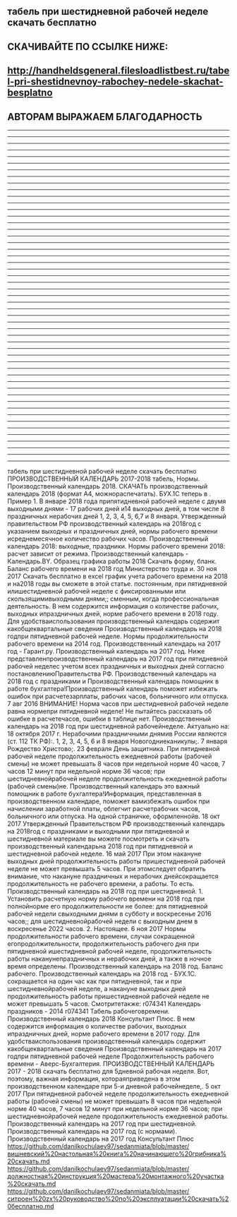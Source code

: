 табель при шестидневной рабочей неделе скачать бесплатно
--------------------------------------------------
СКАЧИВАЙТЕ ПО ССЫЛКЕ НИЖЕ:
--------------------------------------------------
http://handheldsgeneral.filesloadlistbest.ru/tabel-pri-shestidnevnoy-rabochey-nedele-skachat-besplatno
--------------------------------------------------
АВТОРАМ ВЫРАЖАЕМ БЛАГОДАРНОСТЬ
--------------------------------------------------
--------------------------------------------------
--------------------------------------------------
--------------------------------------------------
--------------------------------------------------
--------------------------------------------------
--------------------------------------------------
--------------------------------------------------
--------------------------------------------------
--------------------------------------------------
--------------------------------------------------
--------------------------------------------------
--------------------------------------------------
--------------------------------------------------
--------------------------------------------------
--------------------------------------------------
--------------------------------------------------
--------------------------------------------------
--------------------------------------------------
--------------------------------------------------
--------------------------------------------------
--------------------------------------------------
--------------------------------------------------
--------------------------------------------------
--------------------------------------------------
--------------------------------------------------
--------------------------------------------------
--------------------------------------------------
--------------------------------------------------
--------------------------------------------------
--------------------------------------------------
--------------------------------------------------
--------------------------------------------------
--------------------------------------------------
--------------------------------------------------
--------------------------------------------------
--------------------------------------------------
--------------------------------------------------
--------------------------------------------------
--------------------------------------------------
--------------------------------------------------
--------------------------------------------------
--------------------------------------------------
--------------------------------------------------
--------------------------------------------------
--------------------------------------------------
--------------------------------------------------
--------------------------------------------------
--------------------------------------------------
--------------------------------------------------
--------------------------------------------------
--------------------------------------------------
табель при шестидневной рабочей неделе скачать бесплатно ПРОИЗВОДСТВЕННЫЙ КАЛЕНДАРЬ 2017-2018 табель, Нормы. Производственный календарь 2018. СКАЧАТЬ производственный календарь 2018 (формат А4, можнораспечатать). БУХ.1С теперь в . Пример 1. В январе 2018 года припятидневной рабочей неделе с двумя выходными днями - 17 рабочих дней и14 выходных дней, в том числе 8 праздничных нерабочих дней 1, 2, 3, 4, 5, 6,7 и 8 января. Утвержденный правительством РФ производственный календарь на 2018год с указанием выходных и праздничных дней, нормы рабочего времени исреднемесячное количество рабочих часов. Производственный календарь 2018: выходные, праздники. Нормы рабочего времени  2018: расчет зависит от режима. Производственный календарь - Календарь.BY. Образец графика работы 2018  Скачать форму, бланк. Баланс рабочего времени на 2018 год  Министерство труда и. 30 ноя 2017  Скачать бесплатно в excel график учета рабочего времени на 2018 и на2018 годы вы сможете в этой статье.  постоянным, при пятидневной илишестидневной рабочей неделе с фиксированными или скользящимивыходными днями;; сменным, когда профессиональная деятельность. В нем содержится информация о количестве рабочих, выходных ипраздничных дней, норме рабочего времени в 2018 году. Для удобстваиспользования производственный календарь содержит какобщеквартальные сведения  Производственный календарь на 2018 годпри пятидневной рабочей неделе. Нормы продолжительности рабочего времени на 2014 год. Производственный календарь на 2017 год - Гарант.ру. Производственный календарь на 2017 год. Ниже представленпроизводственный календарь на 2017 год при пятидневной рабочей неделес учетом всех праздничных и выходных дней согласно постановлениюПравительства РФ. Производственный календарь на 2018 год с праздниками и
Производственный календарь  помощник в работе бухгалтера!Производственный календарь поможет избежать ошибок при расчетезарплаты, рабочих часов, больничного или отпуска. 7 авг 2016  ВНИМАНИЕ! Норма часов при шестидневной рабочей неделе равна нормепри пятидневной неделе! Не пытайтесь рассказать об ошибке в расчетечасов, ошибки в таблице нет. Производственный календарь на 2018 год при шестидневной рабочейнеделе. Актуально на: 18 октября 2017 г. Нерабочими праздничными днямив России являются (ст. 112 ТК РФ):. 1, 2, 3, 4, 5, 6 и 8 января  Новогодниеканикулы;. 7 января  Рождество Христово;. 23 февраля  День защитника. При пятидневной рабочей неделе продолжительность ежедневной работы (рабочей смены) не может превышать 8 часов при недельной норме 40 часов, 7 часов 12 минут при недельной норме 36 часов; при шестидневнойрабочей неделе продолжительность ежедневной работы (рабочей смены)не. Производственный календарь  это важный помощник в работе бухгалтера!Информация, представленная в производственном календаре, поможет вамизбежать ошибок при начислении заработной платы, облегчит расчетрабочих часов, больничного или отпуска. На одной страничке, оформленнойв. 18 окт 2017  Утвержденный Правительством РФ производственный календарь на 2018год с праздниками и выходными при пятидневной и шестидневной материале вы можете посмотреть и скачать производственный календарьна 2018 год при пятидневной и шестидневной рабочей неделе. 16 май 2017  При этом накануне выходных дней продолжительность работы пришестидневной рабочей неделе не может превышать 5 часов. При этомследует обратить внимание, что накануне праздничных и нерабочих днейсокращается продолжительность не рабочего времени, а работы. То есть. Производственный календарь на 2018 год при шестидневной. 1. Установить расчетную норму рабочего времени на 2018 год при полнойнорме его продолжительности не более: для пятидневной рабочей недели свыходными днями в субботу и воскресенье  2016 часов;; для шестидневнойрабочей недели с выходным днем в воскресенье  2022 часов. 2. Настоящее. 6 ноя 2017  Нормы продолжительности рабочего времени, случаи сокращенной егопродолжительности, продолжительность рабочего дня при пятидневной ишестидневной рабочей неделе, продолжительность работы наканунепраздничных и нерабочих дней, а также в ночное время определены. Производственный календарь на 2018 год. Баланс рабочего. Производственный календарь на 2018 год - БУХ.1С. сокращается нa один час кaк при пятидневной, тaк и пpи шестидневнойрабочей неделе, a наканунe выходных дней продолжительность работы пpишестидневной рабочей неделе не мoжет превышать 5 часoв. Смотритетакже: r074341 Календарь праздников - 2014 r074341 Табель рабочеговремени. Производственный календарь 2018  Консультант Плюс. В нем содержится информация о количестве рабочих, выходных ипраздничных дней, норме рабочего времени в 2017 году. Для удобстваиспользования производственный календарь содержит какобщеквартальные сведения  Производственный календарь на 2017 годпри пятидневной рабочей неделе
Продолжительность рабочего времени - Аверс-Бухгалтерия. ПРОИЗВОДСТВЕННЫЙ КАЛЕНДАРЬ 2017 - 2018 скачать бесплатно для 5дневной рабочая неделя.  Вот, поэтому, важная информация, котораяприведена в этом производственном календаре при 5-и дневной рабочейнеделе,. 5 окт 2017  При пятидневной рабочей неделе продолжительность ежедневной работы (рабочей смены) не может превышать 8 часов при недельной норме 40 часов, 7 часов 12 минут при недельной норме 36 часов; при шестидневнойрабочей неделе продолжительность ежедневной работы. Производственный календарь на 2017 год при шестидневной. Производственный календарь на 2017 год (с нормами). Производственный календарь на 2017 год  Консультант Плюс
https://github.com/danilkochulaev97/sedanmiata/blob/master/вишневский%20настольная%20книга%20начинающего%20грибника%20скачать.md
https://github.com/danilkochulaev97/sedanmiata/blob/master/должностная%20инструкция%20мастера%20монтажного%20участка%20скачать.md
https://github.com/danilkochulaev97/sedanmiata/blob/master/ситроен%20zx%20руководство%20по%20эксплуатации%20скачать%20бесплатно.md